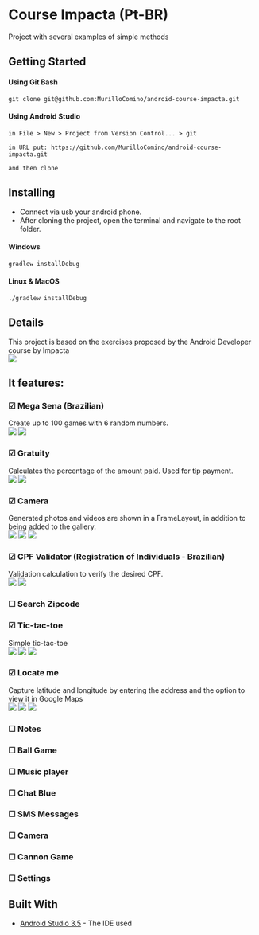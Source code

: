 # Course Impacta (Pt-BR)

Project with several examples of simple methods
## Getting Started
#### Using Git Bash
```
git clone git@github.com:MurilloComino/android-course-impacta.git
```

#### Using Android Studio
```
in File > New > Project from Version Control... > git

in URL put: https://github.com/MurilloComino/android-course-impacta.git

and then clone
```
## Installing
* Connect via usb your android phone.
* After cloning the project, open the terminal and navigate to the root folder.

#### Windows
````
gradlew installDebug
````
#### Linux & MacOS
````
./gradlew installDebug
````

## Details

This project is based on the exercises proposed by the Android Developer course by Impacta <br />
![](resources/main.png)


## It features: <br />
###  &#9745; Mega Sena (Brazilian)
Create up to 100 games with 6 random numbers. <br />
![](resources/mega-sena1.png)
![](resources/mega-sena2.png)
###  &#9745; Gratuity 
Calculates the percentage of the amount paid. Used for tip payment.<br />
![](resources/gorjeta1.png)
![](resources/gorjeta2.png)
###  &#9745; Camera 
Generated photos and videos are shown in a FrameLayout, in addition to being added to the gallery.<br />
![](resources/camera1.png)
![](resources/camera2.png)
![](resources/camera3.png)
###  &#9745; CPF Validator (Registration of Individuals - Brazilian)
Validation calculation to verify the desired CPF.<br />
![](resources/validador1.png)
![](resources/validador2.png)
###  &#9744; Search Zipcode 
###  &#9745; Tic-tac-toe
Simple tic-tac-toe <br />
![](resources/jogavelha1.png)
![](resources/jogovelha2.png)
![](resources/jogovelha3.png)
###  &#9745; Locate me
Capture latitude and longitude by entering the address and the option to view it in Google Maps <br />
![](resources/localize1.png)
![](resources/localize2.png)
![](resources/localize3.png)
###  &#9744; Notes
###  &#9744; Ball Game
###  &#9744; Music player
###  &#9744; Chat Blue
###  &#9744; SMS Messages 
###  &#9744; Camera
###  &#9744; Cannon Game
###  &#9744; Settings

## Built With

* [Android Studio 3.5](https://developer.android.com/studio) - The IDE used
